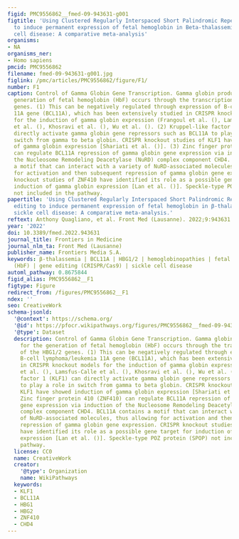 ```yaml
---
figid: PMC9556862__fmed-09-943631-g001
figtitle: 'Using Clustered Regularly Interspaced Short Palindromic Repeats gene editing
  to induce permanent expression of fetal hemoglobin in Beta-thalassemia and sickle
  cell disease: A comparative meta-analysis'
organisms:
- NA
organisms_ner:
- Homo sapiens
pmcid: PMC9556862
filename: fmed-09-943631-g001.jpg
figlink: /pmc/articles/PMC9556862/figure/F1/
number: F1
caption: Control of Gamma Globin Gene Transcription. Gamma globin production for the
  generation of fetal hemoglobin (HbF) occurs through the transcription of the HBG1/2
  genes. (1) This can be negatively regulated through expression of B-cell lymphoma/leukemia
  11A gene (BCL11A), which has been extensively studied in CRISPR knockout models
  for the induction of gamma globin expression (Frangoul et al. (), Lamsfus-Calle
  et al. (), Khosravi et al. (), Wu et al. (). (2) Kruppel-like factor 1 (KLF1) can
  directly activate gamma globin gene repressors such as BCL11A to play a role in
  switch from gamma to beta globin. CRISPR knockout studies of KLF1 have showed induction
  of gamma globin expression [Shariati et al. ()]. (3) Zinc finger protein 410 (ZNF410)
  can regulate BCL11A repression of gamma globin gene expression via induction of
  the Nucleosome Remodeling Deacetylase (NuRD) complex component CHD4. BCL11A contains
  a motif that can interact with a variety of NuRD-associated molecules, thus allowing
  for activation and then subsequent repression of gamma globin gene expression. CRISPR
  knockout studies of ZNF410 have identified its role as a possible gene target for
  induction of gamma globin expression [Lan et al. ()]. Speckle-type POZ protein (SPOP)
  not included in the pathway.
papertitle: 'Using Clustered Regularly Interspaced Short Palindromic Repeats gene
  editing to induce permanent expression of fetal hemoglobin in β-thalassemia and
  sickle cell disease: A comparative meta-analysis.'
reftext: Anthony Quagliano, et al. Front Med (Lausanne). 2022;9:943631.
year: '2022'
doi: 10.3389/fmed.2022.943631
journal_title: Frontiers in Medicine
journal_nlm_ta: Front Med (Lausanne)
publisher_name: Frontiers Media S.A.
keywords: β-thalassemia | BCL11A | HBG1/2 | hemoglobinopathies | fetal hemoglobin
  (HbF) | gene editing (CRISPR/Cas9) | sickle cell disease
automl_pathway: 0.8675844
figid_alias: PMC9556862__F1
figtype: Figure
redirect_from: /figures/PMC9556862__F1
ndex: ''
seo: CreativeWork
schema-jsonld:
  '@context': https://schema.org/
  '@id': https://pfocr.wikipathways.org/figures/PMC9556862__fmed-09-943631-g001.html
  '@type': Dataset
  description: Control of Gamma Globin Gene Transcription. Gamma globin production
    for the generation of fetal hemoglobin (HbF) occurs through the transcription
    of the HBG1/2 genes. (1) This can be negatively regulated through expression of
    B-cell lymphoma/leukemia 11A gene (BCL11A), which has been extensively studied
    in CRISPR knockout models for the induction of gamma globin expression (Frangoul
    et al. (), Lamsfus-Calle et al. (), Khosravi et al. (), Wu et al. (). (2) Kruppel-like
    factor 1 (KLF1) can directly activate gamma globin gene repressors such as BCL11A
    to play a role in switch from gamma to beta globin. CRISPR knockout studies of
    KLF1 have showed induction of gamma globin expression [Shariati et al. ()]. (3)
    Zinc finger protein 410 (ZNF410) can regulate BCL11A repression of gamma globin
    gene expression via induction of the Nucleosome Remodeling Deacetylase (NuRD)
    complex component CHD4. BCL11A contains a motif that can interact with a variety
    of NuRD-associated molecules, thus allowing for activation and then subsequent
    repression of gamma globin gene expression. CRISPR knockout studies of ZNF410
    have identified its role as a possible gene target for induction of gamma globin
    expression [Lan et al. ()]. Speckle-type POZ protein (SPOP) not included in the
    pathway.
  license: CC0
  name: CreativeWork
  creator:
    '@type': Organization
    name: WikiPathways
  keywords:
  - KLF1
  - BCL11A
  - HBG1
  - HBG2
  - ZNF410
  - CHD4
---
```

